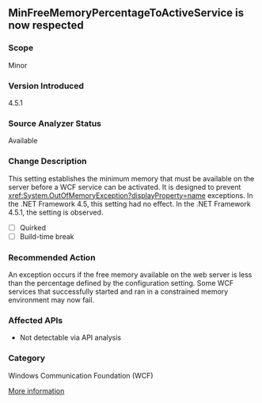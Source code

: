 ## MinFreeMemoryPercentageToActiveService is now respected

### Scope
Minor

### Version Introduced
4.5.1

### Source Analyzer Status
Available

### Change Description

This setting establishes the minimum memory that must be available on the server
before a WCF service can be activated. It is designed to prevent
<xref:System.OutOfMemoryException?displayProperty=name> exceptions. In the .NET
Framework 4.5, this setting had no effect. In the .NET Framework 4.5.1, the
setting is observed.

- [ ] Quirked
- [ ] Build-time break

### Recommended Action

An exception occurs if the free memory available on the web server is less than
the percentage defined by the configuration setting. Some WCF services that
successfully started and ran in a constrained memory environment may now fail.

### Affected APIs
* Not detectable via API analysis

### Category
Windows Communication Foundation (WCF)

[More information](https://msdn.microsoft.com/en-us/library/dn458360(v=vs.110).aspx)

<!-- breaking change id: 32 -->
